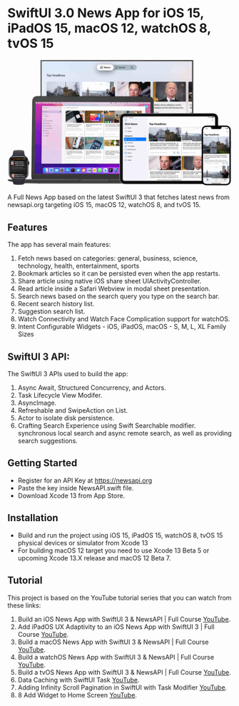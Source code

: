 # SwiftUI 3.0 News App for iOS 15, iPadOS 15, macOS 12, watchOS 8, tvOS 15

![Alt text](./promo.jpg?raw=true "SwiftUI News App")

A Full News App based on the latest SwiftUI 3 that fetches latest news from newsapi.org targeting iOS 15, macOS 12, watchOS 8, and tvOS 15.

## Features
The app has several main features:
1. Fetch news based on categories: general, business, science, technology, health, entertainment, sports
2. Bookmark articles so it can be persisted even when the app restarts.
3. Share article using native iOS share sheet UIActivityController.
4. Read article inside a Safari Webview in modal sheet presentation.
5. Search news based on the search query you type on the search bar.
6. Recent search history list.
7. Suggestion search list.
8. Watch Connectivity and Watch Face Complication support for watchOS.
9. Intent Configurable Widgets - iOS, iPadOS, macOS - S, M, L, XL Family Sizes

## SwiftUI 3 API:
The SwiftUI 3 APIs used to build the app:
1. Async Await, Structured Concurrency, and Actors.
2. Task Lifecycle View Modifer.
3. AsyncImage.
4. Refreshable and SwipeAction on List.
6. Actor to isolate disk persistence.
7. Crafting Search Experience using Swift Searchable modifier. synchronous local search and async remote search, as well as providing search suggestions.

## Getting Started
- Register for an API Key at https://newsapi.org
- Paste the key inside NewsAPI.swift file.
- Download Xcode 13 from App Store.

## Installation
- Build and run the project using iOS 15, iPadOS 15, watchOS 8, tvOS 15 physical devices or simulator from Xcode 13
- For building macOS 12 target you need to use Xcode 13 Beta 5 or upcoming Xcode 13.X release and macOS 12 Beta 7.

## Tutorial
This project is based on the YouTube tutorial series that you can watch from these links:
1. Build an iOS News App with SwiftUI 3 & NewsAPI | Full Course [YouTube](https://youtu.be/LRnbFjq0bTM).
2. Add iPadOS UX Adaptivity to an iOS News App with SwiftUI 3 | Full Course [YouTube](https://youtu.be/AcV440Pv9a4).
3. Build a macOS News App with SwiftUI 3 & NewsAPI | Full Course [YouTube](https://youtu.be/YSR_Hk-ivrA).
4. Build a watchOS News App with SwiftUI 3 & NewsAPI | Full Course [YouTube](https://youtu.be/2qA-gDWbOTU).
5. Build a tvOS News App with SwiftUI 3 & NewsAPI | Full Course [YouTube](https://youtu.be/TQG79xncC74).
6. Data Caching with SwiftUI Task [YouTube](https://youtu.be/MQYb9S8QD4E).
7. Adding Infinity Scroll Pagination in SwiftUI with Task Modifier [YouTube](https://youtu.be/mr8ARRnzxY0).
8. 8 Add Widget to Home Screen [YouTube](https://youtu.be/gl9g9EmC6jU).
